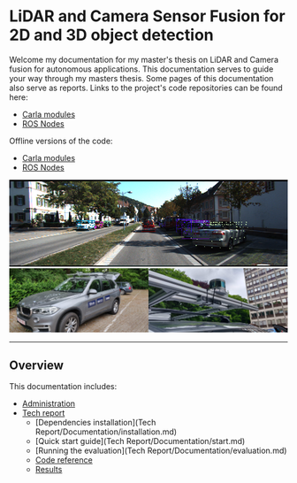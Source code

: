 # LiDAR and Camera Sensor Fusion for 2D and 3D object detection

Welcome my documentation for my master's thesis on LiDAR and Camera fusion for autonomous applications. 
This documentation serves to guide your way through my masters thesis. Some pages of this documentation also serve as reports.
Links to the project's code repositories can be found here:

* [Carla modules](https://github.com/Dieter97/SensorFusion_Carla)
* [ROS Nodes](https://github.com/Dieter97/SensorFusion_ros)
 
Offline versions of the code:

* [Carla modules](Tech%20Report/code/SensorFusion_Carla)
* [ROS Nodes](Tech%20Report/code/catkin_ws_sensorfusion)

 <img src="Tech%20Report/Pictures/fusion1_ex_detection.png"/>
 <img src="Tech%20Report/Pictures/BMW.jpg" style="width:50%; display: inline-block;"/>
 <img src="Tech%20Report/Pictures/Sensors.jpg" style="width:50%; display: inline-block; float:right;"/>
 
---


## Overview
This documentation includes:

* [Administration](Administration/docs.md)
* [Tech report]()
    * [Dependencies installation](Tech Report/Documentation/installation.md)
    * [Quick start guide](Tech Report/Documentation/start.md)
    * [Running the evaluation](Tech Report/Documentation/evaluation.md)
    * [Code reference]()
    * [Results](Tech%20Report/)
